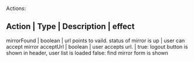 Actions:

Action        |   Type     |  Description                                                               |   effect
---------------------------------------------------------------------------------------------------------------------------------------------------
mirrorFound   |  boolean   |  url points to vaild. status of mirror is up                               | user can accept mirror
acceptUrl     |  boolean   |  user accepts url.                                                         | true: logout button is shown in header, user list is loaded  false: find mirror form is shown